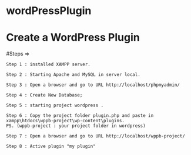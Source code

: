 # wordPressPlugin
# Create a WordPress Plugin 

#Steps =>

    Step 1 : installed XAMPP server.

    Step 2 : Starting Apache and MySQL in server local.

    Step 3 : Open a browser and go to URL http://localhost/phpmyadmin/

    Step 4 : Create New Database;

    Step 5 : starting project wordpress . 

    Step 6 : Copy the project folder plugin.php and paste in xampp\htdocs\wppb-project\wp-content\plugins. 
    PS. (wppb-project : your project folder in wordpress)

    Step 7 : Open a browser and go to URL http://localhost/wppb-project/

    Step 8 : Active plugin "my plugin"

